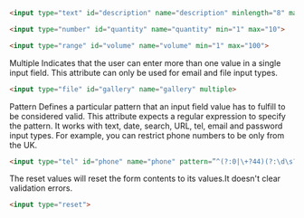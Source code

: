 
```html
<input type="text" id="description" name="description" minlength="8" maxlength="50">
```

```html
<input type="number" id="quantity" name="quantity" min="1" max="10"> 
```

```html
<input type="range" id="volume" name="volume" min="1" max="100"> 
```

Multiple
Indicates that the user can enter more than one value in a single input field. This attribute can only be used for email and file input types.

```html
<input type="file" id="gallery" name="gallery" multiple> 
```

Pattern
Defines a particular pattern that an input field value has to fulfill to be considered valid. This attribute expects a regular expression to specify the pattern. It works with text, date, search, URL, tel, email and password input types. For example, you can restrict phone numbers to be only from the UK.

```html
<input type="tel" id="phone" name="phone" pattern=”^(?:0|\+?44)(?:\d\s?){9,10}$” > 
```

The reset values will reset the form contents to its values.It doesn't clear validation errors.

```html
<input type="reset"> 
```
